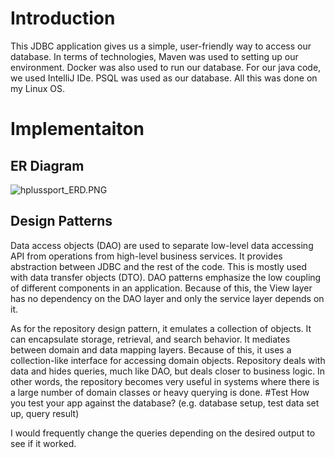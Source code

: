# Introduction

This JDBC application gives us a simple, user-friendly way to access our database. In terms of technologies, Maven was used to setting up our environment. Docker was also used to run our database. For our java code, we used IntelliJ IDe. PSQL was used as our database. All this was done on my Linux OS.

# Implementaiton
## ER Diagram

![hplussport_ERD.PNG](/home/centos/dev/jarvis_data_eng_Francois/core_java/jdbc/hplussport_ERD.png)


## Design Patterns

Data access objects (DAO) are used to separate low-level data accessing API from operations from high-level business services. It provides abstraction between JDBC and the rest of the code. This is mostly used with data transfer objects (DTO). DAO patterns emphasize the low coupling of different components in an application. Because of this, the View layer has no dependency on the DAO layer and only the service layer depends on it.

As for the repository design pattern, it emulates a collection of objects. It can encapsulate storage, retrieval, and search behavior. It mediates between domain and data mapping layers. Because of this, it uses a collection-like interface for accessing domain objects. Repository deals with data and hides queries, much like DAO, but deals closer to business logic. In other words, the repository becomes very useful in systems where there is a large number of domain classes or heavy querying is done.
#Test
How you test your app against the database? (e.g. database setup, test data set up, query result)

I would frequently change the queries depending on the desired output to see if it worked.